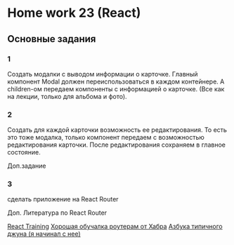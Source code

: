 # Home work 23 (React)

## Основные задания
### 1
Создать модалки с выводом информации о карточке. Главный компонент Modal должен переиспользоваться в каждом контейнере. А children-ом передаем компоненты с информацией о карточке. (Все как на лекции, только для альбома и фото).

### 2
Создать для каждой карточки возможность ее редактирования. То есть это тоже модалка, только компонент передаем с возможностью редактирования карточки. 
После редактирования сохраняем в главное состояние.

Доп.задание
### 3
сделать приложение на React Router

Доп. Литература по React Router

[React Training](https://reacttraining.com/react-router/web/guides/quick-start)
[Хорошая обучалка роутерам от Хабра](https://habr.com/ru/post/329996/)
[Азбука типичного джуна (я начинал с нее)](https://metanit.com/web/react/)
